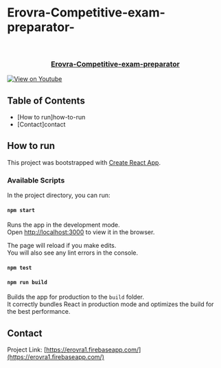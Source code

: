 # Erovra-Competitive-exam-preparator-


<!-- PROJECT Title -->
<br />
<p align="center">
  <h3 align="center"><a href="https://github.com/jayavardhanjv/Erovra-Competitive-exam-preparator-">Erovra-Competitive-exam-preparator</a></h3>

[![View on Youtube](https://erovra1.firebaseapp.com/static/media/EROVRA.1810e4d0.png)](https://erovra1.firebaseapp.com/)

<!-- TABLE OF CONTENTS -->

## Table of Contents

- [How to run]how-to-run
- [Contact]contact

<!-- HOW TO RUN -->

## How to run

This project was bootstrapped with [Create React App](https://github.com/facebook/create-react-app).

### Available Scripts

In the project directory, you can run:

#### `npm start`

Runs the app in the development mode.\
Open [http://localhost:3000](http://localhost:3000) to view it in the browser.

The page will reload if you make edits.\
You will also see any lint errors in the console.

#### `npm test`


#### `npm run build`

Builds the app for production to the `build` folder.\
It correctly bundles React in production mode and optimizes the build for the best performance.

<!-- CONTACT -->

## Contact


Project Link: [https://erovra1.firebaseapp.com/](https://erovra1.firebaseapp.com/)



